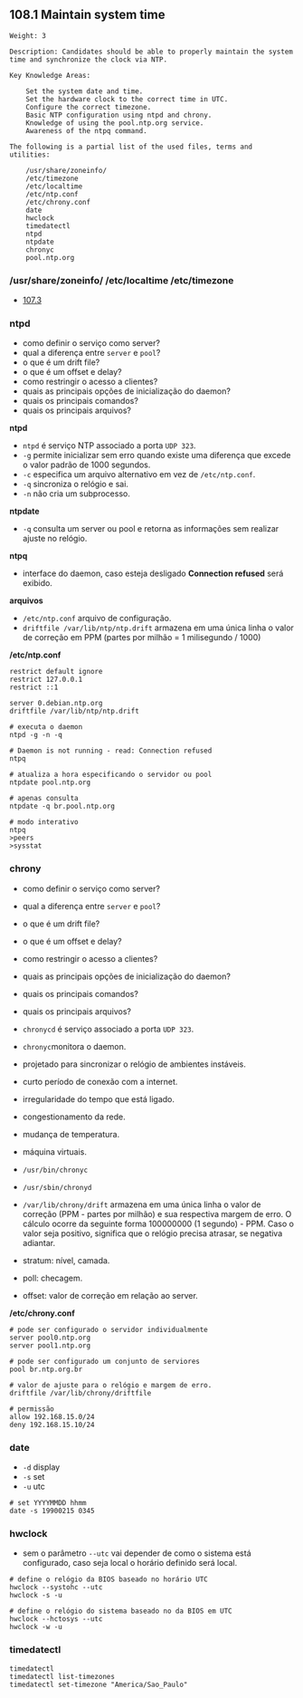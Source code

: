 ## 108.1 Maintain system time
```
Weight: 3

Description: Candidates should be able to properly maintain the system time and synchronize the clock via NTP.

Key Knowledge Areas:

    Set the system date and time.
    Set the hardware clock to the correct time in UTC.
    Configure the correct timezone.
    Basic NTP configuration using ntpd and chrony.
    Knowledge of using the pool.ntp.org service.
    Awareness of the ntpq command.

The following is a partial list of the used files, terms and utilities:

    /usr/share/zoneinfo/
    /etc/timezone
    /etc/localtime
    /etc/ntp.conf
    /etc/chrony.conf
    date
    hwclock
    timedatectl
    ntpd
    ntpdate
    chronyc
    pool.ntp.org
```

### /usr/share/zoneinfo/ /etc/localtime /etc/timezone

* [107.3](107.3)

### ntpd

* como definir o serviço como server?
* qual a diferença entre `server` e `pool`?
* o que é um drift file?
* o que é um offset e delay?
* como restringir o acesso a clientes?
* quais as principais opções de inicialização do daemon?
* quais os principais comandos?
* quais os principais arquivos?


**ntpd**
* `ntpd` é serviço NTP associado a porta `UDP 323`.
* `-g` permite inicializar sem erro quando existe uma diferença que excede o valor padrão de 1000 segundos.
* `-c` especifica um arquivo alternativo em vez de `/etc/ntp.conf`.
* `-q` sincroniza o relógio e sai.
* `-n` não cria um subprocesso.

**ntpdate**
* `-q` consulta um server ou pool e retorna as informações sem realizar ajuste no relógio.

**ntpq**
* interface do daemon, caso esteja desligado **Connection refused** será exibido.

**arquivos**
* `/etc/ntp.conf` arquivo de configuração.
* `driftfile /var/lib/ntp/ntp.drift` armazena em uma única linha o valor de correção em PPM (partes por milhão = 1 milisegundo / 1000)

**/etc/ntp.conf**
```
restrict default ignore
restrict 127.0.0.1
restrict ::1

server 0.debian.ntp.org
driftfile /var/lib/ntp/ntp.drift
```


```shell
# executa o daemon
ntpd -g -n -q

# Daemon is not running - read: Connection refused
ntpq

# atualiza a hora especificando o servidor ou pool
ntpdate pool.ntp.org

# apenas consulta
ntpdate -q br.pool.ntp.org

# modo interativo
ntpq
>peers
>sysstat
```

### chrony

* como definir o serviço como server?
* qual a diferença entre `server` e `pool`?
* o que é um drift file?
* o que é um offset e delay?
* como restringir o acesso a clientes?
* quais as principais opções de inicialização do daemon?
* quais os principais comandos?
* quais os principais arquivos?

* `chronycd` é serviço associado a porta `UDP 323`.
* `chronyc`monitora o daemon.
* projetado para sincronizar o relógio de ambientes instáveis.
* curto período de conexão com a internet.
* irregularidade do tempo que está ligado.
* congestionamento da rede.
* mudança de temperatura.
* máquina virtuais.
* `/usr/bin/chronyc`
* `/usr/sbin/chronyd`
* `/var/lib/chrony/drift` armazena em uma única linha o valor de correção (PPM - partes por milhão) e sua respectiva margem de erro. O cálculo ocorre da seguinte forma 100000000 (1 segundo) - PPM. Caso o valor seja positivo, significa que o relógio precisa atrasar, se negativa adiantar.
* stratum: nível, camada.
* poll: checagem.
* offset: valor de correção em relação ao server.

**/etc/chrony.conf**
```
# pode ser configurado o servidor individualmente
server pool0.ntp.org
server pool1.ntp.org

# pode ser configurado um conjunto de serviores
pool br.ntp.org.br

# valor de ajuste para o relógio e margem de erro.
driftfile /var/lib/chrony/driftfile

# permissão
allow 192.168.15.0/24
deny 192.168.15.10/24
```

### date

* `-d` display
* `-s` set
* `-u` utc

```shell
# set YYYYMMDD hhmm
date -s 19900215 0345
```

### hwclock

* sem o parâmetro `--utc` vai depender de como o sistema está configurado, caso seja local o horário definido será local.

```shell
# define o relógio da BIOS baseado no horário UTC
hwclock --systohc --utc
hwclock -s -u

# define o relógio do sistema baseado no da BIOS em UTC
hwclock --hctosys --utc
hwclock -w -u
```

### timedatectl

```shell
timedatectl
timedatectl list-timezones
timedatectl set-timezone "America/Sao_Paulo"
```

